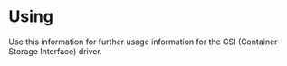 # Using

Use this information for further usage information for the CSI (Container Storage Interface) driver.



